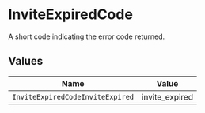 # InviteExpiredCode

A short code indicating the error code returned.


## Values

| Name                             | Value                            |
| -------------------------------- | -------------------------------- |
| `InviteExpiredCodeInviteExpired` | invite_expired                   |